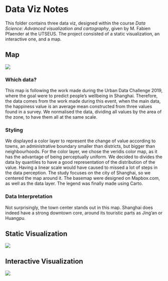 # Data Viz Notes
This folder contains three data viz, designed within the course _Data Science: Advanced visualization and cartography_, given by M. Fabien Pfaender at the UTSEUS. The project consisted of a static visualization, an interactive one, and a map.

## Map
![][image-1]

### Which data?
This map is following the work made during the Urban Data Challenge 2019, where the goal were to predict people’s wellbeing in Shanghai. Therefore, the data comes from the work made during this event, when the main data, the happiness value is an average mean constructed from three values found in a survey. We normalised the data, dividing all values by the area of the zone, to have them all at the same scale. 
### Styling
We displayed a color layer to represent the change of value according to towns, an administrative boundary smaller than districts, but bigger than neighbourhoods. For the color layer, we chose the veridis color map, as it has the advantage of being perceptually uniform. We decided to divides the data by quantiles to have a good representation of the distribution of the value. Having a linear scale would have caused to missed a lot of steps in the data perception.
The study focuses on the city of Shanghai, so we centered the map around it. The basemap were designed on Mapbox.com, as well as the data layer. The legend was finally made using Carto.
### Data Interpretation
Not surprisingly, the town center stands out in this map. Shanghai does indeed have a strong downtown core, around its touristic parts as Jing’an or Huangpu.

## Static Visualization
![][image-2]
## Interactive Visualization
![][image-3]



[image-1]:	mapdemo.gif
[image-2]:	https://raw.githubusercontent.com/ramiibm/UM02-Deposit/master/Project/images/barChart.png
[image-3]:	demo.gif